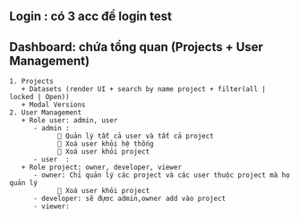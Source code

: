 ## Login : có 3 acc để login test

## Dashboard: chứa tổng quan (Projects + User Management)
    1. Projects
       + Datasets (render UI + search by name project + filter(all | locked | Open))
       + Modal Versions
    2. User Management
       + Role user: admin, user
          - admin :
                🌿 Quản lý tất cả user và tất cả project
                🌿 Xoá user khỏi hệ thống
                🌿 Xoá user khỏi project
          - user  :
       + Role project: owner, developer, viewer
          - owner: Chỉ quản lý các project và các user thuộc project mà họ quản lý
                🌿 Xoá user khỏi project
          - developer: sẽ đựơc admin,owner add vào project
          - viewer:

